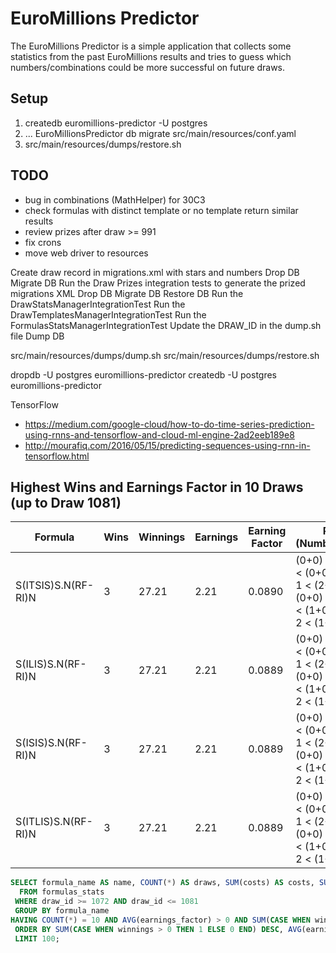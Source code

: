 # EuroMillions Predictor
The EuroMillions Predictor is a simple application that collects some statistics from the past EuroMillions results and tries to guess which numbers/combinations could be more successful on future draws.

## Setup
1. createdb euromillions-predictor -U postgres
1. ... EuroMillionsPredictor db migrate src/main/resources/conf.yaml
1. src/main/resources/dumps/restore.sh


## TODO
* bug in combinations (MathHelper) for 30C3
* check formulas with distinct template or no template return similar results
* review prizes after draw >= 991
* fix crons
* move web driver to resources


Create draw record in migrations.xml with stars and numbers
Drop DB
Migrate DB
Run the Draw Prizes integration tests to generate the prized migrations XML
Drop DB
Migrate DB
Restore DB
Run the DrawStatsManagerIntegrationTest
Run the DrawTemplatesManagerIntegrationTest
Run the FormulasStatsManagerIntegrationTest
Update the DRAW_ID in the dump.sh file
Dump DB

src/main/resources/dumps/dump.sh
src/main/resources/dumps/restore.sh

dropdb -U postgres euromillions-predictor
createdb -U postgres euromillions-predictor


TensorFlow
* https://medium.com/google-cloud/how-to-do-time-series-prediction-using-rnns-and-tensorflow-and-cloud-ml-engine-2ad2eeb189e8
* http://mourafiq.com/2016/05/15/predicting-sequences-using-rnn-in-tensorflow.html


## Highest Wins and Earnings Factor in 10 Draws (up to Draw 1081)

| Formula                     | Wins | Winnings | Earnings | Earning Factor | Points (Numbers+Stars)                                                                            |
| --------------------------- | ---- | -------- | -------- | -------------- | ------------------------------------------------------------------------------------------------- |
| S(ITSIS)S.N(RF-RI)N         | 3    | 27.21    |	2.21     | 0.0890         | (0+0) 0 < (1+0) 1 < (0+0) 0 < (1+0) 1 < (2+1) 3 < (0+0) 0 < (0+1) 1 < (1+0) 1 < (2+0) 2 < (1+2) 3 |
| S(ILIS)S.N(RF-RI)N          | 3    | 27.21    |	2.21     | 0.0889         | (0+0) 0 < (1+0) 1 < (0+0) 0 < (1+0) 1 < (2+1) 3 < (0+0) 0 < (0+1) 1 < (1+0) 1 < (2+0) 2 < (1+2) 3 |
| S(ISIS)S.N(RF-RI)N          | 3    | 27.21    |	2.21     | 0.0889         | (0+0) 0 < (1+0) 1 < (0+0) 0 < (1+0) 1 < (2+1) 3 < (0+0) 0 < (0+1) 1 < (1+0) 1 < (2+0) 2 < (1+2) 3 |
| S(ITLIS)S.N(RF-RI)N         | 3    | 27.21    |	2.21     | 0.0889         | (0+0) 0 < (1+0) 1 < (0+0) 0 < (1+0) 1 < (2+1) 3 < (0+0) 0 < (0+1) 1 < (1+0) 1 < (2+0) 2 < (1+2) 3 |

```sql
SELECT formula_name AS name, COUNT(*) AS draws, SUM(costs) AS costs, SUM(CASE WHEN winnings > 0 THEN 1 ELSE 0 END) AS wins, SUM(winnings) AS winnings, SUM(earnings) AS earnings, AVG(earnings_factor) AS earnings_factor, string_agg(points, ' < ' ORDER BY draw_id DESC) AS points
  FROM formulas_stats
 WHERE draw_id >= 1072 AND draw_id <= 1081
 GROUP BY formula_name
HAVING COUNT(*) = 10 AND AVG(earnings_factor) > 0 AND SUM(CASE WHEN winnings > 0 THEN 1 ELSE 0 END) > 0
 ORDER BY SUM(CASE WHEN winnings > 0 THEN 1 ELSE 0 END) DESC, AVG(earnings_factor) DESC, formula_name ASC
 LIMIT 100;
 ```